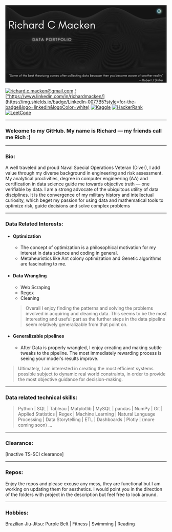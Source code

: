 <img width="1049" alt="readmebanner" src="https://github.com/mackenr/mackenr/blob/main/readmebanner.png">

<a href="mailto:richard.c.macken@gmail.com">![richard.c.macken@gmail.com](https://img.shields.io/badge/Gmail-D14836?style=for-the-badge&logo=gmail&logoColor=white)</a>
<a href="https://www.linkedin.com/in/richardmacken/">!["https://www.linkedin.com/in/richardmacken/](https://img.shields.io/badge/LinkedIn-0077B5?style=for-the-badge&logo=linkedin&logoColor=white)</a>
<a href="https://www.kaggle.com/richardmacken">![Kaggle](https://img.shields.io/badge/Kaggle-035a7d?style=for-the-badge&logo=kaggle&logoColor=white)</a>
<a href="https://www.hackerrank.com/richard_c_macken">![HackerRank](https://img.shields.io/badge/-Hackerrank-2EC866?style=for-the-badge&logo=HackerRank&logoColor=white)</a>
<a href="https://leetcode.com/user9493eU/">![LeetCode](https://img.shields.io/badge/LeetCode-000000?style=for-the-badge&logo=LeetCode&logoColor=#d16c06)</a>





---

### Welcome to my GitHub. My name is Richard &mdash; my friends call me Rich :)
---
### Bio:

A well traveled and proud Naval Special Operations Veteran (Diver), I add value through my diverse background in engineering and risk assessment. My analytical proclivities, degree in computer engineering (AA) and certification in data science guide me towards objective truth — one verifiable by data. I am a strong advocate of the ubiquitous utility of data disciplines. It is the convergence of my military history and intellectual curiosity, which beget my passion for using data and mathematical tools to optimize risk, guide decisions and solve complex problems


---

### Data Related Interests:
- #### Optimization
  - The concept of optimization is a philosophical motivation for my interest in data science and coding in general.
  - Metaheuristics like Ant colony optimization and Genetic algorithms are fascinating to me.
- #### Data Wrangling
  - Web Scraping
  - Regex
  - Cleaning
  > Overall I enjoy finding the patterns and solving the problems involved in acquiring and cleaning data. This seems to be the most interesting and useful part as the further steps in the data pipeline seem relatively generalizable from that point on.
 
- #### Generalizable pipelines
  - After Data is properly wrangled, I enjoy creating and making subtle tweaks to the pipeline. The most immediately rewarding process is seeing your model's results improve.

> Ultimately, I am interested in creating the most efficient systems possible subject to dynamic real world constraints, in order to provide the most objective guidance for decision-making.

---

### Data related technical skills:

>
>   Python | SQL | Tableau | Matplotlib | MySQL | pandas | NumPy | Git | Applied Statistics | Regex |
>   Machine Learning | Natural Language Processing | Data Storytelling | ETL | Dashboards | Plotly | (more coming soon) ...

---

### Clearance:

[Inactive TS-SCI clearance] 


--- 
### Repos:
Enjoy the repos and please excuse any mess, they are functional but I am working on updating them for aesthetics. 
I would point you in the direction of the folders with project in the description but feel free to look around.

---
### Hobbies:

Brazilian Jiu-Jitsu: Purple Belt | Fitness | Swimming | Reading


<!---
mackenr/mackenr is a ✨ special ✨ repository because its `README.md` (this file) appears on your GitHub profile.
You can click the Preview link to take a look at your changes.
--->
